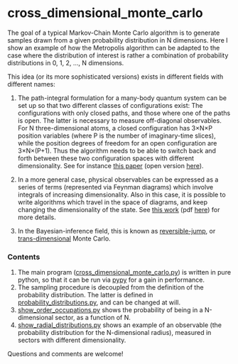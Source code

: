 # cross_dimensional_monte_carlo
The goal of a typical Markov-Chain Monte Carlo algorithm is to generate samples drawn from a given probability distribution in N dimensions.
Here I show an example of how the Metropolis algorithm can be adapted to the case where the distribution of interest is rather a combination of probability distributions in 0, 1, 2, ..., N dimensions.

This idea (or its more sophisticated versions) exists in different fields with different names:

1. The path-integral formulation for a many-body quantum system can be set up so that two different classes of configurations exist: The configurations with only closed paths, and those where one of the paths is open. The latter is necessary to measure off-diagonal observables.
For N three-dimensional atoms, a closed configuration has 3×N×P position variables (where P is the number of imaginary-time slices), while the position degrees of freedom for an open configuration are 3×N×(P+1). Thus the algorithm needs to be able to switch back and forth between these two configuration spaces with different dimensionality.
See for instance [this paper](http://dx.doi.org/10.1103/PhysRevE.74.036701) (open version [here](https://arxiv.org/abs/physics/0605225)).

2. In a more general case, physical observables can be expressed as a series of terms (represented via Feynman diagrams) which involve integrals of increasing dimensionality. Also in this case, it is possible to write algorithms which travel in the space of diagrams, and keep changing the dimensionality of the state.
See [this work](http://www.sciencedirect.com/science/article/pii/S1875389210006498)  (pdf [here](http://www.sciencedirect.com/science/article/pii/S1875389210006498/pdf?md5=c183b79725279562072f349d5c65d22c&pid=1-s2.0-S1875389210006498-main.pdf)) for more details.

3. In the Bayesian-inference field, this is known as [reversible-jump](http://biomet.oxfordjournals.org/content/82/4/711.short), or [trans-dimensional](https://www-sigproc.eng.cam.ac.uk/foswiki/pub/Main/SJG/hssschapter.pdf) Monte Carlo.

### Contents
1. The main program ([cross_dimensional_monte_carlo.py](cross_dimensional_monte_carlo.py)) is written in pure python, so that it can be run via [pypy](http://pypy.org) for a gain in performance.
2. The sampling procedure is decoupled from the definition of the probability distribution. The latter is defined in [probability_distributions.py](probability_distributions.py), and can be changed at will.
3. [show_order_occupations.py](show_order_occupations.py) shows the probability of being in a N-dimensional sector, as a function of N.
4. [show_radial_distributions.py](show_radial_distributions.py) shows an example of an observable (the probability distribution for the N-dimensional radius), measured in sectors with different dimensionality.

Questions and comments are welcome!
